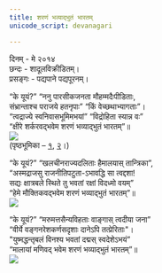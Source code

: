 ```yaml
---
title: शरणं भव्याद्भुतं भारतम्
unicode_script: devanagari

---
```


दिनम् \- मे २०१४  
छन्दः \- शादूलविक्रीडितम्।  
प्रसङ्गः \- पद्यपाने पद्यपूरनम्।  

“के यूयं?” “ननु पारसीकजनता मौहम्मदैःपीडिताः,  
संभ्रान्ताश्च पराजये हतनृपाः” “किं वेच्छथाभ्यागताः”।  
“त्वद्राज्ये स्वनिवासभूमिमभयां” “विद्रोहिता स्यान्न वः”  
“क्षीरे शर्करवद्भवेम शरणं भव्याद्भुतं भारतम्”॥  
![](https://upload.wikimedia.org/wikipedia/commons/thumb/e/e8/Parsi-navjote-sitting.jpg/220px-Parsi-navjote-sitting.jpg)  
(पृष्ठभूमिका – [१](https://en.wikipedia.org/wiki/Jadi_Rana), [२](https://en.wikipedia.org/wiki/Qissa-i_Sanjan)।)  


“के यूयं?” “खलचीनराज्यदलिताः हैमालयास् तान्त्रिका”,  
“अस्मद्राजसु राजनीतिपटुता-ऽभावद्धि सा त्वद्दशा!  
सद्यः क्षात्रबले स्थिते तु भवतां‌ रक्षां विदध्मो वयम्”  
“हेमे मौक्तिकवद्भवेम शरणं भव्याद्भुतं भारतम्”॥  
![](https://upload.wikimedia.org/wikipedia/en/thumb/3/34/PaldenLhamo.jpg/170px-PaldenLhamo.jpg)  


“के यूयं?” “मरुमत्तसैन्यविहताः वाङ्गास् त्वदीया जना”  
“वीर्ये वङ्गनरेशकर्णसदृशाः दानेऽपि तत्प्रेरिताः"।  
"युष्मद्धन्तृबलं विनश्य भवतां‌ दद्मस् स्वदेशेऽभयं”  
“मालायां मणिवद् भवेम शरणं भव्याद्भुतं भारतम्”॥  
![](https://upload.wikimedia.org/wikipedia/commons/thumb/f/f3/Durgagoddess.JPG/220px-Durgagoddess.JPG)  
